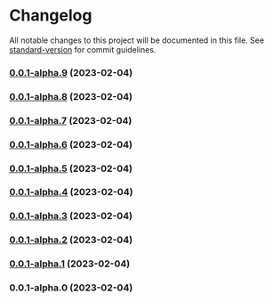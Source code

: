 # Changelog

All notable changes to this project will be documented in this file. See [standard-version](https://github.com/conventional-changelog/standard-version) for commit guidelines.

### [0.0.1-alpha.9](https://github.com/mingderwang/eth10/compare/v0.0.1-alpha.8...v0.0.1-alpha.9) (2023-02-04)

### [0.0.1-alpha.8](https://github.com/mingderwang/eth10/compare/v0.0.1-alpha.7...v0.0.1-alpha.8) (2023-02-04)

### [0.0.1-alpha.7](https://github.com/mingderwang/eth10/compare/v0.0.1-alpha.6...v0.0.1-alpha.7) (2023-02-04)

### [0.0.1-alpha.6](https://github.com/mingderwang/eth10/compare/v0.0.1-alpha.5...v0.0.1-alpha.6) (2023-02-04)

### [0.0.1-alpha.5](https://github.com/mingderwang/eth10/compare/v0.0.1-alpha.4...v0.0.1-alpha.5) (2023-02-04)

### [0.0.1-alpha.4](https://github.com/mingderwang/eth10/compare/v0.0.1-alpha.3...v0.0.1-alpha.4) (2023-02-04)

### [0.0.1-alpha.3](https://github.com/mingderwang/eth10/compare/v0.0.1-alpha.2...v0.0.1-alpha.3) (2023-02-04)

### [0.0.1-alpha.2](https://github.com/mingderwang/eth10/compare/v0.0.1-alpha.1...v0.0.1-alpha.2) (2023-02-04)

### [0.0.1-alpha.1](https://github.com/mingderwang/eth10/compare/v0.0.1-alpha.0...v0.0.1-alpha.1) (2023-02-04)

### 0.0.1-alpha.0 (2023-02-04)
